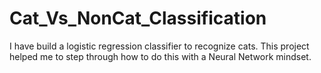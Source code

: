 # Cat_Vs_NonCat_Classification

I have build a logistic regression classifier to recognize cats. This project helped me to step through how to do this with a Neural Network mindset.

